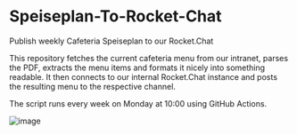 # Speiseplan-To-Rocket-Chat
Publish weekly Cafeteria Speiseplan to our Rocket.Chat


This repository fetches the current cafeteria menu from our intranet, parses the PDF, extracts the menu items and formats it nicely into something readable.
It then connects to our internal Rocket.Chat instance and posts the resulting menu to the respective channel. 

The script runs every week on Monday at 10:00 using GitHub Actions.


![image](https://user-images.githubusercontent.com/14980558/215501967-505db5ee-9316-479a-b125-9a9049b1cb7f.png)
